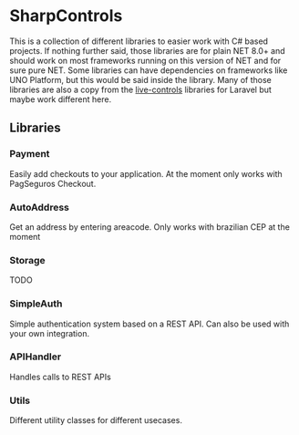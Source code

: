 # SharpControls

This is a collection of different libraries to easier work with C# based projects. If nothing further said, those libraries are for plain NET 8.0+ and should work on most frameworks running on this version of NET and for sure pure NET. Some libraries can have dependencies on frameworks like UNO Platform, but this would be said inside the library.
Many of those libraries are also a copy from the [live-controls](https://www.github.com/live-controls/) libraries for Laravel but maybe work different here.

## Libraries
### Payment
Easily add checkouts to your application. At the moment only works with PagSeguros Checkout.

### AutoAddress
Get an address by entering areacode. Only works with brazilian CEP at the moment

### Storage
TODO
### SimpleAuth
Simple authentication system based on a REST API. Can also be used with your own integration.

### APIHandler
Handles calls to REST APIs

### Utils
Different utility classes for different usecases.

